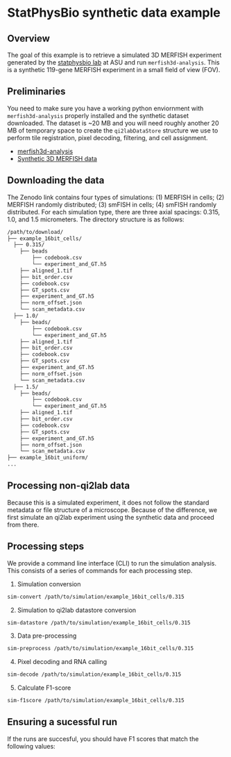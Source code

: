 # StatPhysBio synthetic data example

## Overview

The goal of this example is to retrieve a simulated 3D MERFISH experiment generated by the [statphysbio lab](https://labpresse.com/) at ASU and run `merfish3d-analysis`. This is a synthetic 119-gene MERFISH experiment in a small field of view (FOV).

## Preliminaries

You need to make sure you have a working python enviornment with `merfish3d-analysis` properly installed and the synthetic dataset downloaded. The dataset is ~20 MB and you will need roughly another 20 MB of temporary space to create the `qi2labDataStore` structure we use to perform tile registration, pixel decoding, filtering, and cell assignment.

- [merfish3d-analysis](https://www.github.com/qi2lab/merfish3d-analysis)
- [Synthetic 3D MERFISH data]([https://drive.google.com/file/d/12D0VjfFSGjTsUAJdM0DUTvIdU0ReNGgG/view?usp=drive_link](https://zenodo.org/records/17274305/files/merfish3d_analysis-simulation.zip?download=1))

## Downloading the data

The Zenodo link contains four types of simulations: (1) MERFISH in cells; (2) MERFISH randomly distributed; (3) smFISH in cells; (4) smFISH randomly distributed. For each simulation type, there are three axial spacings: 0.315, 1.0, and 1.5 micrometers. The directory structure is as follows:

```bash
/path/to/download/
├── example_16bit_cells/
  ├── 0.315/
    ├── beads
        ├── codebook.csv
        └── experiment_and_GT.h5
    ├── aligned_1.tif
    ├── bit_order.csv
    ├── codebook.csv
    ├── GT_spots.csv
    ├── experiment_and_GT.h5
    ├── norm_offset.json
    └── scan_metadata.csv
  ├── 1.0/
    ├── beads/
        ├── codebook.csv
        └── experiment_and_GT.h5
    ├── aligned_1.tif
    ├── bit_order.csv
    ├── codebook.csv
    ├── GT_spots.csv
    ├── experiment_and_GT.h5
    ├── norm_offset.json
    └── scan_metadata.csv
  ├── 1.5/
    ├── beads/
        ├── codebook.csv
        └── experiment_and_GT.h5
    ├── aligned_1.tif
    ├── bit_order.csv
    ├── codebook.csv
    ├── GT_spots.csv
    ├── experiment_and_GT.h5
    ├── norm_offset.json
    └── scan_metadata.csv
├── example_16bit_uniform/
...
```

## Processing non-qi2lab data

Because this is a simulated experiment, it does not follow the standard metadata or file structure of a microscope. Because of the difference, we first simulate an qi2lab experiment using the synthetic data and proceed from there.

## Processing steps

We provide a command line interface (CLI) to run the simulation analysis. This consists of a series of commands for each processing step.

1. Simulation conversion
```bash
sim-convert /path/to/simulation/example_16bit_cells/0.315
```
2. Simulation to qi2lab datastore conversion
```bash
sim-datastore /path/to/simulation/example_16bit_cells/0.315
```
3. Data pre-processing
```bash
sim-preprocess /path/to/simulation/example_16bit_cells/0.315
```
4. Pixel decoding and RNA calling
```bash
sim-decode /path/to/simulation/example_16bit_cells/0.315
```
5. Calculate F1-score
```bash
sim-f1score /path/to/simulation/example_16bit_cells/0.315
```

## Ensuring a sucessful run

If the runs are succesful, you should have F1 scores that match the following values:


